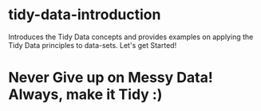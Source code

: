 # tidy-data-introduction
Introduces the Tidy Data concepts and provides examples on applying the Tidy Data principles to data-sets. Let's get Started!

# Never Give up on Messy Data! Always, make it Tidy :)
